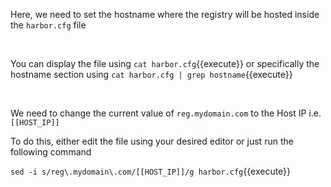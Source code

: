 Here, we need to set the hostname where the registry will be hosted inside the `harbor.cfg` file

<br/>

You can display the file using `cat harbor.cfg`{{execute}} or specifically the hostname section using `cat harbor.cfg | grep hostname`{{execute}}

<br/>

We need to change the current value of `reg.mydomain.com` to the Host IP i.e. `[[HOST_IP]]`

To do this, either edit the file using your desired editor or just run the following command

`sed -i s/reg\.mydomain\.com/[[HOST_IP]]/g harbor.cfg`{{execute}}

